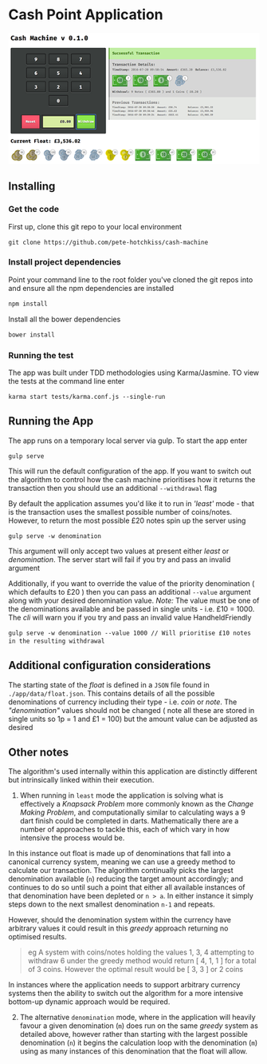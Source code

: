 # Cash Point Application

![alt text](cash-machine-app.png "Cash Machine Application")


## Installing
### Get the code
First up, clone this git repo to your local environment
```
git clone https://github.com/pete-hotchkiss/cash-machine
```

### Install project dependencies
Point your command line to the root folder you've cloned the git repos into and ensure all the npm dependencies are installed
```javascript
npm install
```
Install all the bower dependencies
```javascript
bower install
```

### Running the test
The app was built under TDD methodologies using Karma/Jasmine. TO view the tests at the command line enter
```
karma start tests/karma.conf.js --single-run
```


## Running the App
The app runs on a temporary local server via gulp. To start the app enter
```
gulp serve
```

This will run the default configuration of the app. If you want to switch out the algorithm to control how the cash machine prioritises how it returns the transaction then you should use an additional ```--withdrawal``` flag

By default the application assumes you'd like it to run in _'least'_ mode - that is the transaction uses the smallest possible number of coins/notes. However, to return the most possible £20 notes spin up the server using
```
gulp serve -w denomination
```

This argument will only accept two values at present either _least_ or _denomination_. The server start will fail if you try and pass an invalid argument

Additionally, if you want to override the value of the priority denomination ( which defaults to £20 ) then you can pass an additional ```--value``` argument along with your desired denomination value. *Note:* The value must be one of the denominations available and be passed in single units - i.e. £10 = 1000. The _cli_ will warn you if you try and pass an invalid value HandheldFriendly
```
gulp serve -w denomination --value 1000 // Will prioritise £10 notes in the resulting withdrawal
```

## Additional configuration considerations
The starting state of the _float_ is defined in a ```JSON``` file found in ```./app/data/float.json```. This contains details of all the possible denominations of currency including their type - i.e. _coin_ or _note_. The _"denomination"_ values should not be changed ( note all these are stored in single units so 1p = 1 and £1 = 100) but the amount value can be adjusted as desired  

## Other notes
The algorithm's used internally within this application are distinctly different but intrinsically linked within their execution.

1. When running in ```least``` mode the application is solving what is effectively a _Knapsack Problem_ more commonly known as the *_Change Making Problem_*, and computationally similar to calculating ways a 9 dart finish could be completed in darts. Mathematically there are a number of approaches to tackle this, each of which vary in how intensive the process would be.

  In this instance out float is made up of denominations that fall into a canonical currency system, meaning we can use a greedy method to calculate our transaction. The algorithm continually picks the largest denomination available (```n```) reducing the target amount accordingly; and continues to do so until such a point that either all available instances of that denomination have been depleted or ```n > a```. In either instance it simply steps down to the next smallest denomination ```n-1``` and repeats.

  However, should the denomination system within the currency have arbitrary values it could result in this _greedy_ approach returning no optimised results.

  > eg A system with coins/notes holding the values 1, 3, 4 attempting to withdraw 6 under the greedy method would return [ 4, 1, 1 ] for a total of 3 coins. However the optimal result would be [ 3, 3 ] or 2 coins

  In instances where the application needs to support arbitrary currency systems then the ability to switch out the algorithm for a more intensive bottom-up dynamic approach would be required.

2. The alternative ```denomination``` mode, where in the application will heavily favour a given denomination (```m```) does run on the same _greedy_ system as detailed above, however rather than starting with the largest possible denomination (```n```) it begins the calculation loop with the denomination (```m```) using as many instances of this denomination that the float will allow.
